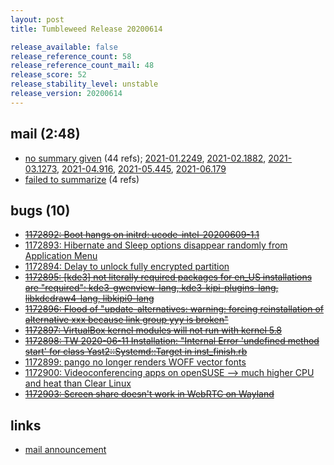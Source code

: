 ```yaml
---
layout: post
title: Tumbleweed Release 20200614

release_available: false
release_reference_count: 58
release_reference_count_mail: 48
release_score: 52
release_stability_level: unstable
release_version: 20200614
---
```


## mail (2:48)

- [no summary given](https://lists.opensuse.org/opensuse-factory/2020-06/msg00189.html) (44 refs); [2021-01.2249](https://lists.opensuse.org/archives/list/factory@lists.opensuse.org/thread/U6WVNUX33EFLEJX6ICCAIGTQ7IW4VJL7), [2021-02.1882](https://lists.opensuse.org/archives/list/factory@lists.opensuse.org/thread/U6WVNUX33EFLEJX6ICCAIGTQ7IW4VJL7), [2021-03.1273](https://lists.opensuse.org/archives/list/factory@lists.opensuse.org/thread/U6WVNUX33EFLEJX6ICCAIGTQ7IW4VJL7), [2021-04.916](https://lists.opensuse.org/archives/list/factory@lists.opensuse.org/thread/U6WVNUX33EFLEJX6ICCAIGTQ7IW4VJL7), [2021-05.445](https://lists.opensuse.org/archives/list/factory@lists.opensuse.org/thread/U6WVNUX33EFLEJX6ICCAIGTQ7IW4VJL7), [2021-06.179](https://lists.opensuse.org/archives/list/factory@lists.opensuse.org/thread/U6WVNUX33EFLEJX6ICCAIGTQ7IW4VJL7)
- [failed to summarize](https://lists.opensuse.org/opensuse-factory/2020-06/msg00186.html) (4 refs)

## bugs (10)

<!--more-->

- ~~[1172892: Boot hangs on initrd: ucode-intel-20200609-1.1](https://bugzilla.opensuse.org/show_bug.cgi?id=1172892)~~
- [1172893: Hibernate and Sleep options disappear randomly from Application Menu](https://bugzilla.opensuse.org/show_bug.cgi?id=1172893)
- [1172894: Delay to unlock fully encrypted partition](https://bugzilla.opensuse.org/show_bug.cgi?id=1172894)
- ~~[1172895: \[kde3\] not literally required packages for en_US installations are "required": kde3-gwenview-lang, kde3-kipi-plugins-lang, libkdcdraw4-lang, libkipi0-lang](https://bugzilla.opensuse.org/show_bug.cgi?id=1172895)~~
- ~~[1172896: Flood of "update-alternatives: warning: forcing reinstallation of alternative xxx because link group yyy is broken"](https://bugzilla.opensuse.org/show_bug.cgi?id=1172896)~~
- ~~[1172897: VirtualBox kernel modules will not run with kernel 5.8](https://bugzilla.opensuse.org/show_bug.cgi?id=1172897)~~
- ~~[1172898: TW 2020-06-11 Installation: "Internal Error 'undefined method start'  for class Yast2::Systemd::Target in inst_finish.rb](https://bugzilla.opensuse.org/show_bug.cgi?id=1172898)~~
- [1172899: pango no longer renders WOFF vector fonts](https://bugzilla.opensuse.org/show_bug.cgi?id=1172899)
- [1172900: Videoconferencing apps on openSUSE --> much higher CPU and heat than Clear Linux](https://bugzilla.opensuse.org/show_bug.cgi?id=1172900)
- ~~[1172903: Screen share doesn't work in WebRTC on Wayland](https://bugzilla.opensuse.org/show_bug.cgi?id=1172903)~~



## links

- [mail announcement](https://lists.opensuse.org/archives/list/factory@lists.opensuse.org/thread/U6WVNUX33EFLEJX6ICCAIGTQ7IW4VJL7)
